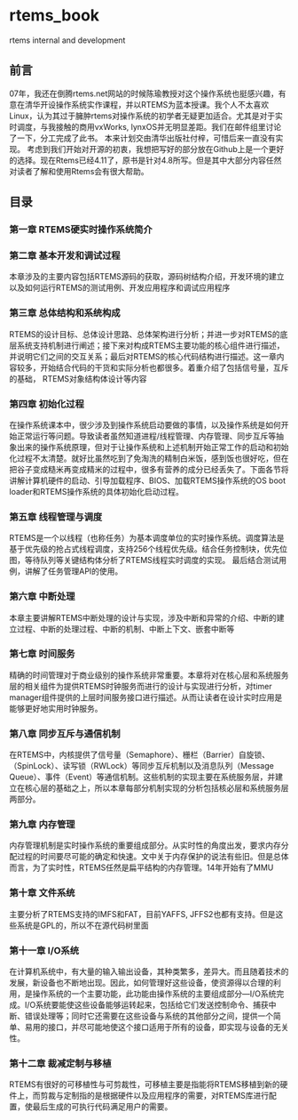 # rtems_book
rtems internal and development
## 前言
07年，我还在倒腾rtems.net网站的时候陈瑜教授对这个操作系统也挺感兴趣，有意在清华开设操作系统实作课程，并以RTEMS为蓝本授课。我个人不太喜欢Linux，认为其过于臃肿rtems对操作系统的初学者无疑更加适合。尤其是对于实时调度，与我接触的商用vxWorks, lynxOS并无明显差距。我们在邮件组里讨论了一下，分工完成了此书。
本来计划交由清华出版社付梓，可惜后来一直没有实现。
考虑到我们开始对开源的初衷，我想把写好的部分放在Github上是一个更好的选择。现在Rtems已经4.11了，原书是针对4.8所写。但是其中大部分内容任然对读者了解和使用Rtems会有很大帮助。
## 目录
### 第一章 RTEMS硬实时操作系统简介
### 第二章 基本开发和调试过程
  本章涉及的主要内容包括RTEMS源码的获取，源码树结构介绍，开发环境的建立以及如何运行RTEMS的测试用例、开发应用程序和调试应用程序
### 第三章 总体结构和系统构成
  RTEMS的设计目标、总体设计思路、总体架构进行分析；并进一步对RTEMS的底层系统支持机制进行阐述；接下来对构成RTEMS主要功能的核心组件进行描述，并说明它们之间的交互关系；最后对RTEMS的核心代码结构进行描述。这一章内容较多，开始结合代码的干货和实际分析也都很多。着重介绍了包括信号量，互斥的基础， RTEMS对象结构体设计等内容
### 第四章 初始化过程
  在操作系统课本中，很少涉及到操作系统启动要做的事情，以及操作系统是如何开始正常运行等问题。导致读者虽然知道进程/线程管理、内存管理、同步互斥等抽象出来的操作系统原理，但对于让操作系统和上述机制开始正常工作的启动和初始化过程不太清楚。就好比虽然吃到了免淘洗的精制白米饭，感到饭也很好吃，但在把谷子变成糙米再变成精米的过程中，很多有营养的成分已经丢失了。下面各节将讲解计算机硬件的启动、引导加载程序、BIOS、加载RTEMS操作系统的OS boot loader和RTEMS操作系统的具体初始化启动过程。
### 第五章 线程管理与调度
  RTEMS是一个以线程（也称任务）为基本调度单位的实时操作系统。调度算法是基于优先级的抢占式线程调度，支持256个线程优先级。结合任务控制块，优先位图，等待队列等关键结构体分析了RTEMS线程实时调度的实现。 最后结合测试用例，讲解了任务管理API的使用。
### 第六章 中断处理
  本章主要讲解RTEMS中断处理的设计与实现，涉及中断和异常的介绍、中断的建立过程、中断的处理过程、中断的机制、中断上下文、嵌套中断等
### 第七章 时间服务
  精确的时间管理对于商业级别的操作系统非常重要。本章将对在核心层和系统服务层的相关组件为提供RTEMS时钟服务而进行的设计与实现进行分析，对timer manager组件提供的上层时间服务接口进行描述。从而让读者在设计实时应用是能够更好地实用时钟服务。
### 第八章 同步互斥与通信机制
  在RTEMS中，内核提供了信号量（Semaphore）、栅栏（Barrier）自旋锁、（SpinLock）、读写锁（RWLock）等同步互斥机制以及消息队列（Message Queue）、事件（Event）等通信机制。这些机制的实现主要在系统服务层，并建立在核心层的基础之上，所以本章每部分机制实现的分析包括核必层和系统服务层两部分。
### 第九章 内存管理
  内存管理机制是实时操作系统的重要组成部分。从实时性的角度出发，要求内存分配过程的时间要尽可能的确定和快速。文中关于内存保护的说法有些旧。但是总体而言，为了实时性，RTEMS任然是扁平结构的内存管理。14年开始有了MMU
### 第十章 文件系统
  主要分析了RTEMS支持的IMFS和FAT，目前YAFFS, JFFS2也都有支持。但是这些系统是GPL的，所以不在源代码树里面
### 第十一章 I/O系统
  在计算机系统中，有大量的输入输出设备，其种类繁多，差异大。而且随着技术的发展，新设备也不断地出现。因此，如何管理好这些设备，使资源得以合理的利用，是操作系统的一个主要功能，此功能由操作系统的主要组成部分—I/O系统完成。I/O系统要能使这些设备能够运转起来，包括给它们发送控制命令、捕获中断、错误处理等；同时它还需要在这些设备与系统的其他部分之间，提供一个简单、易用的接口，并尽可能地使这个接口适用于所有的设备，即实现与设备的无关性。
### 第十二章 裁减定制与移植
  RTEMS有很好的可移植性与可剪裁性，可移植主要是指能将RTEMS移植到新的硬件上，而剪裁与定制指的是根据硬件以及应用程序的需要，对RTEMS库进行配置，使最后生成的可执行代码满足用户的需要。